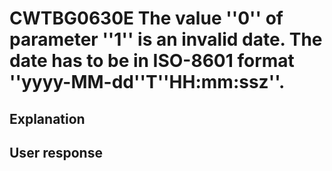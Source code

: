 # CWTBG0630E The value ''0'' of parameter ''1'' is an invalid date. The date has to be in ISO-8601 format ''yyyy-MM-dd''T''HH:mm:ssz''.

## Explanation

## User response